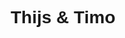 <DOCTYPE html>
<title> Thijs & Timo </title>
<style>
body {
text-align: center;
font-family: helvetica;
background: url("achtergrond.jpg");
background-position: center;
background-repeat: no-repeat;
}
</style>
<h1> Thijs & Timo </h1>
